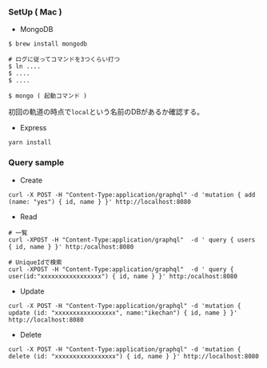 ### SetUp ( Mac )
- MongoDB
```
$ brew install mongodb

# ログに従ってコマンドを3つくらい打つ
$ ln ....
$ ....
$ ....

$ mongo ( 起動コマンド )
```

初回の軌道の時点で`local`という名前のDBがあるか確認する。

- Express
```
yarn install
```

### Query sample
- Create
```
curl -X POST -H "Content-Type:application/graphql" -d 'mutation { add (name: "yes") { id, name } }' http://localhost:8080
```

- Read
```
# 一覧
curl -XPOST -H "Content-Type:application/graphql"  -d ' query { users { id, name } }' http:/ocalhost:8080

# UniqueIdで検索
curl -XPOST -H "Content-Type:application/graphql"  -d ' query { user(id:"xxxxxxxxxxxxxxxxx") { id, name } }' http:/ocalhost:8080
```

- Update
```
curl -X POST -H "Content-Type:application/graphql" -d 'mutation { update (id: "xxxxxxxxxxxxxxxxx", name:"ikechan") { id, name } }' http://localhost:8080
```

- Delete
```
curl -X POST -H "Content-Type:application/graphql" -d 'mutation { delete (id: "xxxxxxxxxxxxxxxxx") { id, name } }' http://localhost:8080
```